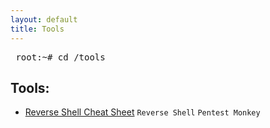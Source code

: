 ```yaml
---
layout: default
title: Tools
---
```

<pre> root:~# cd /tools </pre>  
## **Tools:**

- [Reverse Shell Cheat Sheet](https://isaac-ken.github.io/posts/Tools/Reverse_Shell_Cheat_Sheet.html) `Reverse Shell` `Pentest Monkey`
